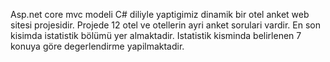 Asp.net core mvc modeli C# diliyle yaptigimiz dinamik bir otel anket web sitesi projesidir. Projede 12 otel ve otellerin ayri anket sorulari vardir. En son kisimda istatistik bölümü yer almaktadir. Istatistik kisminda belirlenen 7 konuya göre degerlendirme yapilmaktadir.
